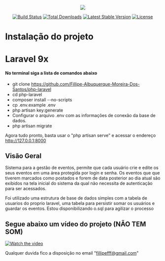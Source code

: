 <p align="center"><img src="https://laravel.com/assets/img/components/logo-laravel.svg"></p>

<p align="center">
<a href="https://travis-ci.org/laravel/framework"><img src="https://travis-ci.org/laravel/framework.svg" alt="Build Status"></a>
<a href="https://packagist.org/packages/laravel/framework"><img src="https://poser.pugx.org/laravel/framework/d/total.svg" alt="Total Downloads"></a>
<a href="https://packagist.org/packages/laravel/framework"><img src="https://poser.pugx.org/laravel/framework/v/stable.svg" alt="Latest Stable Version"></a>
<a href="https://packagist.org/packages/laravel/framework"><img src="https://poser.pugx.org/laravel/framework/license.svg" alt="License"></a>
</p>

# Instalação do projeto 
# Laravel 9x

#### No terminal siga a lista de comandos abaixo

- git clone https://github.com/Fillipe-Albuquerque-Moreira-Dos-Santos/php-laravel
- cd php-laravel
- composer install --no-scripts
- cp .env.example .env
- php artisan key:generate
- Configurar o arquivo .env com as informações de conexão da base de dados.
- php artisan migrate


Agora tudo pronto, basta usar o "php artisan serve" e acessar o endereço http://127.0.0.1:8000


## Visão Geral

Sistema para a gestão de eventos, permite que cada usuário crie e edite os seus eventos em uma área protegida por login e senha. Os eventos que que tiverem marcados como postados e forem de data posterior ao dia atual são exibidos na tela inicial do sistema da qual não necessita de autenticação para ser acessados.

Foi utilizado uma estrutura de base de dados simples com a tabela de usuarios do proprio laravel, 
uma tabela para persistir somar os usuários e guardar os eventos. Estou disponibilizando o.sql para agilizar o processo

## Segue abaixo um vídeo do projeto (NÃO TEM SOM)
[![Watch the video](https://i.imgur.com/vKb2F1B.png)](https://www.youtube.com/watch?v=t4ybvKbe9Tc)

Qualquer duvida fico a disposição no email "fillipefff@gmail.com"
